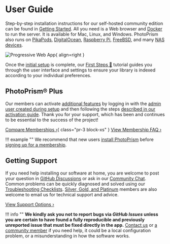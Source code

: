 # User Guide #

Step-by-step installation instructions for our self-hosted community edition can be found
in [Getting Started](../getting-started/index.md). All you need is a Web browser and 
[Docker](https://store.docker.com/search?type=edition&offering=community) to run the server.
It is available for Mac, Linux, and Windows. PhotoPrism also runs on [PikaPods](../getting-started/cloud/pikapods.md), [DigitalOcean](../getting-started/cloud/digitalocean.md),
[Raspberry Pi](../getting-started/raspberry-pi.md), [FreeBSD](../getting-started/ports/freebsd.md), and many
[NAS devices](../getting-started/nas/synology.md).

![Progressive Web App](https://dl.photoprism.app/img/ui/iphone-index-360px.png){ align=right }

Once the [initial setup](../getting-started/index.md) is complete, our [First Steps 👣](./first-steps.md) tutorial guides you through the user interface and settings to ensure your library is indexed according to your individual preferences.

## PhotoPrism® Plus ##

Our members can activate [additional features](https://link.photoprism.app/membership) by logging in with the [admin user created during setup](../getting-started/config-options.md#authentication) and then following the steps [described in our activation guide](https://www.photoprism.app/kb/activation). Thank you for your support, which has been and continues to be essential to the success of the project!

[Compare Memberships ›](https://link.photoprism.app/membership){ class="pr-3 block-xs" } [View Membership FAQ ›](https://www.photoprism.app/membership/faq) 

!!! example ""
    We recommend that new users [install PhotoPrism](../getting-started/index.md) before [signing up for a membership](https://link.photoprism.app/membership).

## Getting Support ##

If you need help installing our software at home, you are welcome to post your question in [GitHub Discussions](https://link.photoprism.app/discussions) or ask in our [Community Chat](https://link.photoprism.app/chat).
Common problems can be quickly diagnosed and solved using our [Troubleshooting Checklists](https://docs.photoprism.app/getting-started/troubleshooting/). [Silver, Gold, and Platinum](https://link.photoprism.app/membership) members are also welcome to email us for technical support and advice.

[View Support Options ›](https://www.photoprism.app/kb/getting-support)

!!! info ""
    **We kindly ask you not to report bugs via *GitHub Issues* unless you are certain to have found a fully reproducible and previously unreported issue that must be fixed directly in the app.**
    [Contact us](https://www.photoprism.app/contact) or [a community member](https://link.photoprism.app/discussions)
    if you need help, it could be a local configuration problem, or a misunderstanding in how the software works.
